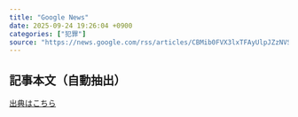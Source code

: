 ```yaml
---
title: "Google News"
date: 2025-09-24 19:26:04 +0900
categories: ["犯罪"]
source: "https://news.google.com/rss/articles/CBMib0FVX3lxTFAyUlpJZzNVS1BJeWE2U2FRTENKMk9jSVVmM1Uya25kVTBOblNQbVpKUXZJOU8tX3Jlbks1Q0RZUUhjYjRwY0U4dU9VOEVHVDBONG9LZmd4NU56N0ZVNDc3VW5nb1liV1ZXYkNlUXd6OA?oc=5"
---
```


## 記事本文（自動抽出）
<body class="y0K44d EA71Tc" id="readabilityBody"></body>

[出典はこちら](https://news.google.com/rss/articles/CBMib0FVX3lxTFAyUlpJZzNVS1BJeWE2U2FRTENKMk9jSVVmM1Uya25kVTBOblNQbVpKUXZJOU8tX3Jlbks1Q0RZUUhjYjRwY0U4dU9VOEVHVDBONG9LZmd4NU56N0ZVNDc3VW5nb1liV1ZXYkNlUXd6OA?oc=5)
